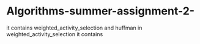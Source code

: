 # Algorithms-summer-assignment-2-
it contains weighted_activity_selection and huffman 
in weighted_activity_selection it contains 
